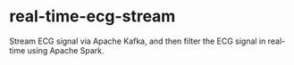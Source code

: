 # real-time-ecg-stream
Stream ECG signal via Apache Kafka, and then filter the ECG signal in real-time using Apache Spark.

